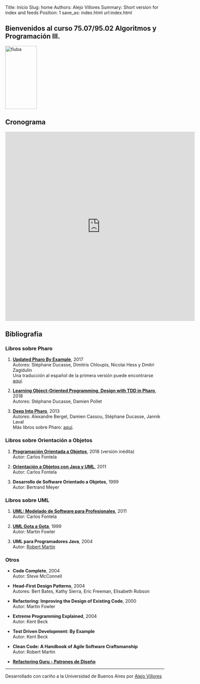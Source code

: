 Title: Inicio
Slug: home
Authors: Alejo Villores
Summary: Short version for index and feeds
Position: 1
save_as: index.html
url:index.html

## Bienvenidos al curso 75.07/95.02 Algoritmos y Programación III.

<img src="{static}/images/logofiuba.jpg" alt="fiuba" width="100" height="200">

## Cronograma

<iframe src="https://campusgrado.fi.uba.ar/mod/page/view.php?id=104705" width="600" height="600" frameborder="0"></iframe>

## Bibliografia

### Libros sobre Pharo

1. [**Updated Pharo By Example**](http://files.pharo.org/books-pdfs/updated-pharo-by-example/2017-01-14-UpdatedPharoByExample.pdf), 2017  
   Autores: Stéphane Ducasse, Dimitris Chloupis, Nicolai Hess y Dmitri Zagidulin  
   Una traducción al español de la primera versión puede encontrarse [aquí](http://files.pharo.org/books-pdfs/updated-pharo-by-example/2017-01-14-UpdatedPharoByExample.pdf).

2. [**Learning Object-Oriented Programming, Design with TDD in Pharo**](http://files.pharo.org/books-pdfs/learning-oop/2018-04-01-LearningOOP.pdf), 2018  
   Autores: Stéphane Ducasse, Damien Pollet

3. [**Deep Into Pharo**](http://files.pharo.org/books-pdfs/deep-into-pharo/2013-DeepIntoPharo-EN.pdf), 2013  
   Autores: Alexandre Bergel, Damien Cassou, Stéphane Ducasse, Jannik Laval  
   Más libros sobre Pharo: [aquí](enlace).

### Libros sobre Orientación a Objetos

1. [**Programación Orientada a Objetos**](https://drive.google.com/file/d/14uIDAdktmJ3Bb2SDFZpH5Q43bRY249Oy/view?usp=sharing), 2018 (versión inédita)  
   Autor: Carlos Fontela

2. [**Orientación a Objetos con Java y UML**](http://catalogo.fi.uba.ar/cgi-bin/koha/opac-detail.pl?biblionumber=9568), 2011  
   Autor: Carlos Fontela

3. **Desarrollo de Software Orientado a Objetos**, 1999  
   Autor: Bertrand Meyer

### Libros sobre UML

1. [**UML: Modelado de Software para Profesionales**](http://catalogo.fi.uba.ar/cgi-bin/koha/opac-detail.pl?biblionumber=9592), 2011  
   Autor: Carlos Fontela

2. [**UML Gota a Gota**](http://catalogo.fi.uba.ar/cgi-bin/koha/opac-detail.pl?biblionumber=9842), 1999  
   Autor: Martin Fowler

3. **UML para Programadores Java**, 2004  
   Autor: [Robert Martin](https://sites.google.com/site/unclebobconsultingllc/)

### Otros

- **Code Complete**, 2004  
  Autor: Steve McConnell

- **Head-First Design Patterns**, 2004  
  Autores: Bert Bates, Kathy Sierra, Eric Freeman, Elisabeth Robson

- **Refactoring: Improving the Design of Existing Code**, 2000  
  Autor: Martin Fowler

- **Extreme Programming Explained**, 2004  
  Autor: Kent Beck

- **Test Driven Development: By Example**  
  Autor: Kent Beck

- **Clean Code: A Handbook of Agile Software Craftsmanship**  
  Autor: Robert Martin

- [**Refactoring Guru - Patrones de Diseño**](https://refactoring.guru/es)

---

Desarrollado con cariño a la Universidad de Buenos Aires por [Alejo Villores](https://github.com/alejovillores)
